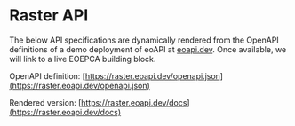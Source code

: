 # Raster API

The below API specifications are dynamically rendered from the OpenAPI definitions of a demo deployment of eoAPI at [eoapi.dev](https://eoapi.dev/). Once available, we will link to a live EOEPCA building block.

OpenAPI definition: [https://raster.eoapi.dev/openapi.json](https://raster.eoapi.dev/openapi.json)

Rendered version: [https://raster.eoapi.dev/docs](https://raster.eoapi.dev/docs)

<swagger-ui src="https://raster.eoapi.dev/openapi.json">